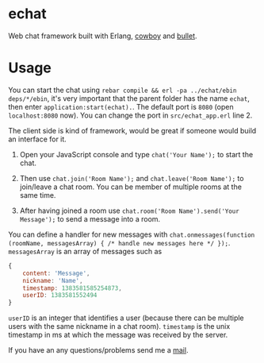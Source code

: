 echat
=====

Web chat framework built with Erlang, [cowboy](https://github.com/extend/cowboy) and [bullet](https://github.com/extend/bullet).

# Usage

You can start the chat using `rebar compile && erl -pa ../echat/ebin deps/*/ebin`, it's very important that the parent folder has the name `echat`, then enter `application:start(echat).`. The default port is `8080` (open `localhost:8080` now). You can change the port in `src/echat_app.erl` line 2.

The client side is kind of framework, would be great if someone would build an interface for it.

1. Open your JavaScript console and type `chat('Your Name');` to start the chat.

2. Then use `chat.join('Room Name');` and `chat.leave('Room Name');` to join/leave a chat room. You can be member of multiple rooms at the same time.

3. After having joined a room use `chat.room('Room Name').send('Your Message');` to send a message into a room.

You can define a handler for new messages with `chat.onmessages(function (roomName, messagesArray) { /* handle new messages here */ });`. `messagesArray` is an array of messages such as

```javascript
{
	content: 'Message',
	nickname: 'Name',
	timestamp: 1383581585254873,
	userID: 1383581552494
}
```

`userID` is an integer that identifies a user (because there can be multiple users with the same nickname in a chat room). `timestamp` is the unix timestamp in ms at which the message was received by the server.

If you have an any questions/problems send me a [mail](mailto:luis@luisgerhorst.de).
